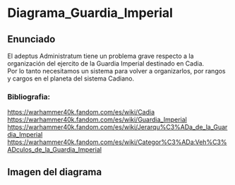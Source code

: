 # Diagrama_Guardia_Imperial
## Enunciado
El adeptus Administratum tiene un problema grave respecto a la organización del ejercito de la Guardia Imperial destinado en Cadia.<br>
Por lo tanto necesitamos un sistema para volver a organizarlos, por rangos y cargos en el planeta del sistema Cadiano.

### Bibliografia:
https://warhammer40k.fandom.com/es/wiki/Cadia<br>
https://warhammer40k.fandom.com/es/wiki/Guardia_Imperial<br>
https://warhammer40k.fandom.com/es/wiki/Jerarqu%C3%ADa_de_la_Guardia_Imperial<br>
https://warhammer40k.fandom.com/es/wiki/Categor%C3%ADa:Veh%C3%ADculos_de_la_Guardia_Imperial

## Imagen del diagrama
